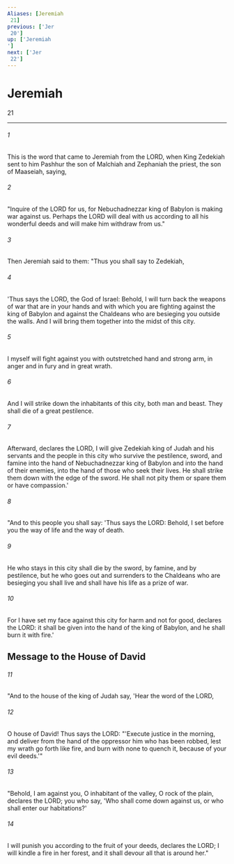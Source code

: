 ```yaml
---
Aliases: [Jeremiah 21]
previous: ['Jer 20']
up: ['Jeremiah']
next: ['Jer 22']
---
```

# Jeremiah 21

***
 

###### 1 
This is the word that came to Jeremiah from the LORD, when King Zedekiah sent to him Pashhur the son of Malchiah and Zephaniah the priest, the son of Maaseiah, saying,  

###### 2 
"Inquire of the LORD for us, for Nebuchadnezzar king of Babylon is making war against us. Perhaps the LORD will deal with us according to all his wonderful deeds and will make him withdraw from us."  

###### 3 
Then Jeremiah said to them: "Thus you shall say to Zedekiah,  

###### 4 
'Thus says the LORD, the God of Israel: Behold, I will turn back the weapons of war that are in your hands and with which you are fighting against the king of Babylon and against the Chaldeans who are besieging you outside the walls. And I will bring them together into the midst of this city.  

###### 5 
I myself will fight against you with outstretched hand and strong arm, in anger and in fury and in great wrath.  

###### 6 
And I will strike down the inhabitants of this city, both man and beast. They shall die of a great pestilence.  

###### 7 
Afterward, declares the LORD, I will give Zedekiah king of Judah and his servants and the people in this city who survive the pestilence, sword, and famine into the hand of Nebuchadnezzar king of Babylon and into the hand of their enemies, into the hand of those who seek their lives. He shall strike them down with the edge of the sword. He shall not pity them or spare them or have compassion.'  

###### 8 
"And to this people you shall say: 'Thus says the LORD: Behold, I set before you the way of life and the way of death.  

###### 9 
He who stays in this city shall die by the sword, by famine, and by pestilence, but he who goes out and surrenders to the Chaldeans who are besieging you shall live and shall have his life as a prize of war.  

###### 10 
For I have set my face against this city for harm and not for good, declares the LORD: it shall be given into the hand of the king of Babylon, and he shall burn it with fire.'  ## Message to the House of David  

###### 11 
"And to the house of the king of Judah say, 'Hear the word of the LORD,  

###### 12 
O house of David! Thus says the LORD: "'Execute justice in the morning,  and deliver from the hand of the oppressor  him who has been robbed,  lest my wrath go forth like fire,  and burn with none to quench it,  because of your evil deeds.'"  

###### 13 
"Behold, I am against you, O inhabitant of the valley,  O rock of the plain,  declares the LORD;  you who say, 'Who shall come down against us,  or who shall enter our habitations?'   

###### 14 
I will punish you according to the fruit of your deeds,  declares the LORD;  I will kindle a fire in her forest,  and it shall devour all that is around her."
